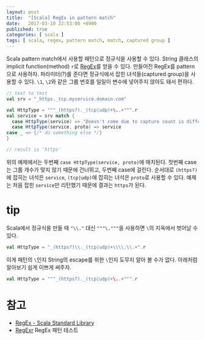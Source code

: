 ```yaml
---
layout: post
title:  "[Scala] RegEx in pattern match"
date:   2017-03-10 22:53:00 +0900
published: true
categories: [ scala ]
tags: [ scala, regex, pattern match, match, captured group ]
---
```


Scala pattern match에서 사용할 패턴으로 정규식을 사용할 수 있다. String 클래스의 implicit function(method) `r`로 [RegEx](http://www.scala-lang.org/api/current/scala/util/matching/Regex.html)를 얻을 수 있다. 만들어진 RegEx를 pattern으로 사용하자. 파라미터(?)를 준다면 정규식에서 잡힌 녀석들(captured group)을 사용할 수 있다. `\1`, `\2`와 같은 그룹 번호를 일일이 변수에 넣어주지 않아도 돼서 편하다.

```scala
// text to test
val srv = "_https._tcp.myservice.domain.com"

val HttpType = """_(https?)._(tcp|udp)+\..+""".r
val service = srv match {
  case HttpType(service) => "Doesn't come due to capture count is different"
  case HttpType(service, proto) => service
case _ => {/* do something else */}
}

// result is 'https'
```

위의 예제에서는 두번째 `case HttpType(service, proto)`에 매치된다. 첫번째 case는 그룹 개수가 맞지 않기 때문에 건너뛰고, 두번째 case에 걸린다. 순서대로 `(https?)`에 잡히는 녀석은 `service`, `(tcp|udp)`에 잡히는 녀석은 `proto`로 사용할 수 있다. 예제는 처음 잡힌 `service`만 리턴했기 때문에 결과는 `https`가 된다.

# tip

Scala에서 정규식을 만들 때 `"\\."` 대신 `"""\."""`을 사용하면 `\`의 지옥에서 벗어날 수 있다.

```scala
val HttpType = "_(https?)\\._(tcp|udp)+\\\\.\\.+".r
```

이게 패턴의 `\`인지 String의 escape를 위한 `\`인지 도무지 알아 볼 수가 없다. 아래처럼 알아보기 쉽게 이쁘게 써주자.

```scala
val HttpType = """_(https?)._(tcp|udp)+\..+""".r
```

# 참고

- [RegEx - Scala Standard Library](http://www.scala-lang.org/api/current/scala/util/matching/Regex.html)
- [RegExr](http://regexr.com/) RegEx 패턴 테스트
